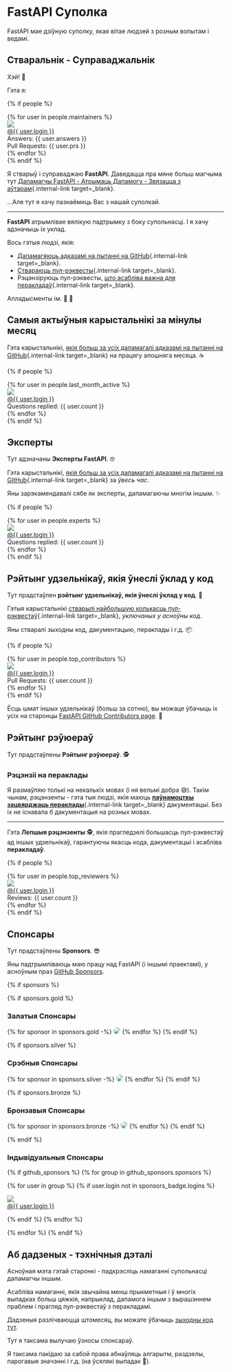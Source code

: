 # FastAPI Суполка

FastAPI мае дзіўную суполку, якая вітае людзей з розным вопытам і ведамі.

## Стваральнік - Суправаджальнік

Хэй! 👋

Гэта я:

{% if people %}
<div class="user-list user-list-center">
{% for user in people.maintainers %}

<div class="user"><a href="{{ user.url }}" target="_blank"><div class="avatar-wrapper"><img src="{{ user.avatarUrl }}"/></div><div class="title">@{{ user.login }}</div></a> <div class="count">Answers: {{ user.answers }}</div><div class="count">Pull Requests: {{ user.prs }}</div></div>
{% endfor %}

</div>
{% endif %}

Я стварыў і суправаджаю **FastAPI**. Даведацца пра мяне больш магчыма тут [Дапамагчы FastAPI - Атрымаць Дапамогу - Звязацца з аўтарам](help-fastapi.md#connect-with-the-author){.internal-link target=_blank}.

...Але тут я хачу пазнаёмиць Вас з нашай суполкай.

---

**FastAPI** атрымлівае вялікую падтрымку з боку супольнасці. І я хачу адзначыць іх уклад.

Вось гэтыя людзі, якія:

* [Дапамагяюць адказамі на пытанні на GitHub](help-fastapi.md#help-others-with-questions-in-github){.internal-link target=_blank}.
* [Ствараюць пул-рэквесты](help-fastapi.md#create-a-pull-request){.internal-link target=_blank}.
* Рэцэнзіруюць пул-рэквесты, [што асабліва важна для перакладаў](contributing.md#translations){.internal-link target=_blank}.

Апладысменты ім. 👏 🙇

## Самыя актыўныя карыстальнікі за мінулы месяц

Гэта карыстальнікі, [якія больш за усіх дапамагалі адказамі на пытанні на GitHub](help-fastapi.md#help-others-with-questions-in-github){.internal-link target=_blank} на працягу апошняга месяца. ☕

{% if people %}
<div class="user-list user-list-center">
{% for user in people.last_month_active %}

<div class="user"><a href="{{ user.url }}" target="_blank"><div class="avatar-wrapper"><img src="{{ user.avatarUrl }}"/></div><div class="title">@{{ user.login }}</div></a> <div class="count">Questions replied: {{ user.count }}</div></div>
{% endfor %}

</div>
{% endif %}

## Эксперты

Тут адзначаны **Эксперты FastAPI**. 🤓

Гэта карыстальнікі, [якія больш за усіх дапамагалі адказамі на пытанні на GitHub](help-fastapi.md#help-others-with-questions-in-github){.internal-link target=_blank} за *ўвесь час*.

Яны зарэкамендавалі сябе як эксперты, дапамагаючы многім іншым. ✨

{% if people %}
<div class="user-list user-list-center">
{% for user in people.experts %}

<div class="user"><a href="{{ user.url }}" target="_blank"><div class="avatar-wrapper"><img src="{{ user.avatarUrl }}"/></div><div class="title">@{{ user.login }}</div></a> <div class="count">Questions replied: {{ user.count }}</div></div>
{% endfor %}

</div>
{% endif %}

## Рэйтынг удзельнікаў, якія ўнеслі ўклад у код

Тут прадстаўлен **рэйтынг удзельнікаў, якія ўнеслі ўклад у код**. 👷

Гэтыя карыстальнікі [стварылі найбольшую колькасць пул-рэквестаў](help-fastapi.md#create-a-pull-request){.internal-link target=_blank}, *уключаных у асноўны код*.

Яны стваралі зыходны код, дакументацыю, пераклады і г.д. 📦

{% if people %}
<div class="user-list user-list-center">
{% for user in people.top_contributors %}

<div class="user"><a href="{{ user.url }}" target="_blank"><div class="avatar-wrapper"><img src="{{ user.avatarUrl }}"/></div><div class="title">@{{ user.login }}</div></a> <div class="count">Pull Requests: {{ user.count }}</div></div>
{% endfor %}

</div>
{% endif %}

Ёсць шмат іншых удзельнікаў (больш за сотню), вы можаце ўбачыць іх усіх на старонцы <a href="https://github.com/tiangolo/fastapi/graphs/contributors" class="external-link" target="_blank">FastAPI GitHub Contributors page</a>. 👷

## Рэйтынг рэўюераў

Тут прадстаўлены **Рэйтынг рэўюераў**. 🕵️

### Рэцэнзіі на пераклады

Я размаўляю толькі на некалькіх мовах (і ня вельмі добра 😅). Такім чынам, рэцэнзенты - гэта тыя людзі, якія маюць [**паўнамоцтвы зацвярджаць пераклады**](contributing.md#translations){.internal-link target=_blank} дакументацыі. Без іх не існавала б дакументацыя на розных мовах.

---

Гэта **Лепшыя рэцэнзенты** 🕵️, якія прагледзелі большасць пул-рэквестаў ад іншых удзельнікаў, гарантуючы якасць кода, дакументацыі і асабліва **перакладаў**.

{% if people %}
<div class="user-list user-list-center">
{% for user in people.top_reviewers %}

<div class="user"><a href="{{ user.url }}" target="_blank"><div class="avatar-wrapper"><img src="{{ user.avatarUrl }}"/></div><div class="title">@{{ user.login }}</div></a> <div class="count">Reviews: {{ user.count }}</div></div>
{% endfor %}

</div>
{% endif %}

## Спонсары

Тут прадстаўлены **Sponsors**. 😎

Яны падтрымліваюць маю працу над FastAPI (і іншымі праектамі), у асноўным праз <a href="https://github.com/sponsors/tiangolo" class="external-link" target="_blank">GitHub Sponsors</a>.

{% if sponsors %}

{% if sponsors.gold %}

### Залатыя Спонсары

{% for sponsor in sponsors.gold -%}
<a href="{{ sponsor.url }}" target="_blank" title="{{ sponsor.title }}"><img src="{{ sponsor.img }}" style="border-radius:15px"></a>
{% endfor %}
{% endif %}

{% if sponsors.silver %}

### Срэбныя Спонсары

{% for sponsor in sponsors.silver -%}
<a href="{{ sponsor.url }}" target="_blank" title="{{ sponsor.title }}"><img src="{{ sponsor.img }}" style="border-radius:15px"></a>
{% endfor %}
{% endif %}

{% if sponsors.bronze %}

### Бронзавыя Спонсары

{% for sponsor in sponsors.bronze -%}
<a href="{{ sponsor.url }}" target="_blank" title="{{ sponsor.title }}"><img src="{{ sponsor.img }}" style="border-radius:15px"></a>
{% endfor %}
{% endif %}

{% endif %}

### Індывідуальныя Спонсары

{% if github_sponsors %}
{% for group in github_sponsors.sponsors %}

<div class="user-list user-list-center">

{% for user in group %}
{% if user.login not in sponsors_badge.logins %}

<div class="user"><a href="{{ user.url }}" target="_blank"><div class="avatar-wrapper"><img src="{{ user.avatarUrl }}"/></div><div class="title">@{{ user.login }}</div></a></div>

{% endif %}
{% endfor %}

</div>

{% endfor %}
{% endif %}

## Аб дадзеных - тэхнічныя дэталі

Асноўная мэта гэтай старонкі - падкрэсліць намаганні супольнасці дапамагчы іншым.

Асабліва намаганні, якія звычайна менш прыкметныя і ў многіх выпадках больш цяжкія, напрыклад, дапамога іншым з вырашэннем праблем і прагляд пул-рэквестаў з перакладамі.

Дадзеныя разлічваюцца штомесяц, вы можате ўбачыць <a href="https://github.com/tiangolo/fastapi/blob/master/.github/actions/people/app/main.py" class="external-link" target="_blank">зыходны код тут</a>.

Тут я таксама вылучаю ўзносы спонсараў.

Я таксама пакідаю за сабой права абнаўляць алгарытм, раздзелы, парогавыя значэнні і г.д. (на ўсялякі выпадак 🤷).

